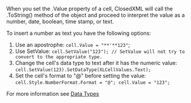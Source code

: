 When you set the .Value property of a cell, ClosedXML will call the .ToString() method of the object and proceed to interpret the value as a number, date, boolean, time stamp, or text.  

To insert a number as text you have the following options:  

1.  Use an apostrophe: `cell.Value = "**'**123"`;
2.  Use SetValue: `cell.SetValue("123"); // SetValue will not try to convert to the appropriate type.`
3.  Change the cell's data type to text after it has the numeric value: `cell.SetValue(123).SetDataType(XLCellValues.Text);`
4.  Set the cell's format to "@" before setting the value: `cell.Style.NumberFormat.Format = "@"; cell.Value = "123";`

For more information see [Data Types](Data-Types)
